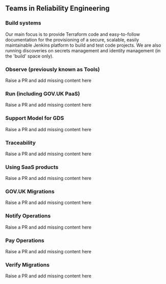 ## Teams in Reliability Engineering

### Build systems

Our main focus is to provide Terraform code and easy-to-follow documentation for the provisioning of a secure, scalable, easily maintainable Jenkins platform to build and test code projects. We are also running discoveries on secrets management and identity management (in the 'build' space only).

### Observe (previously known as Tools)

Raise a PR and add missing content here

### Run (including GOV.UK PaaS)

Raise a PR and add missing content here

### Support Model for GDS

Raise a PR and add missing content here

### Traceability

Raise a PR and add missing content here

### Using SaaS products

Raise a PR and add missing content here

### GOV.UK Migrations

Raise a PR and add missing content here

### Notify Operations

Raise a PR and add missing content here

### Pay Operations

Raise a PR and add missing content here

### Verify Migrations

Raise a PR and add missing content here


